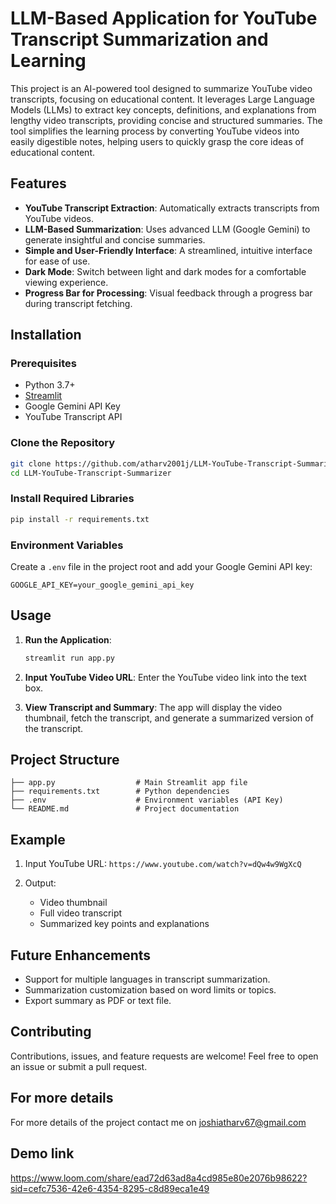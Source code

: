 
# LLM-Based Application for YouTube Transcript Summarization and Learning

This project is an AI-powered tool designed to summarize YouTube video transcripts, focusing on educational content. It leverages Large Language Models (LLMs) to extract key concepts, definitions, and explanations from lengthy video transcripts, providing concise and structured summaries. The tool simplifies the learning process by converting YouTube videos into easily digestible notes, helping users to quickly grasp the core ideas of educational content.

## Features

- **YouTube Transcript Extraction**: Automatically extracts transcripts from YouTube videos.
- **LLM-Based Summarization**: Uses advanced LLM (Google Gemini) to generate insightful and concise summaries.
- **Simple and User-Friendly Interface**: A streamlined, intuitive interface for ease of use.
- **Dark Mode**: Switch between light and dark modes for a comfortable viewing experience.
- **Progress Bar for Processing**: Visual feedback through a progress bar during transcript fetching.

## Installation

### Prerequisites

- Python 3.7+
- [Streamlit](https://streamlit.io)
- Google Gemini API Key
- YouTube Transcript API

### Clone the Repository

```bash
git clone https://github.com/atharv2001j/LLM-YouTube-Transcript-Summarizer.git
cd LLM-YouTube-Transcript-Summarizer
```

### Install Required Libraries

```bash
pip install -r requirements.txt
```

### Environment Variables

Create a `.env` file in the project root and add your Google Gemini API key:

```
GOOGLE_API_KEY=your_google_gemini_api_key
```

## Usage

1. **Run the Application**:
    ```bash
    streamlit run app.py
    ```

2. **Input YouTube Video URL**: Enter the YouTube video link into the text box.

3. **View Transcript and Summary**: The app will display the video thumbnail, fetch the transcript, and generate a summarized version of the transcript.

## Project Structure

```
├── app.py                  # Main Streamlit app file
├── requirements.txt        # Python dependencies
├── .env                    # Environment variables (API Key)
└── README.md               # Project documentation
```

## Example

1. Input YouTube URL:
   `https://www.youtube.com/watch?v=dQw4w9WgXcQ`

2. Output:
   - Video thumbnail
   - Full video transcript
   - Summarized key points and explanations

## Future Enhancements

- Support for multiple languages in transcript summarization.
- Summarization customization based on word limits or topics.
- Export summary as PDF or text file.

## Contributing

Contributions, issues, and feature requests are welcome! Feel free to open an issue or submit a pull request.

## For more details 

For more details of the project contact me on joshiatharv67@gmail.com

## Demo link 

https://www.loom.com/share/ead72d63ad8a4cd985e80e2076b98622?sid=cefc7536-42e6-4354-8295-c8d89eca1e49
